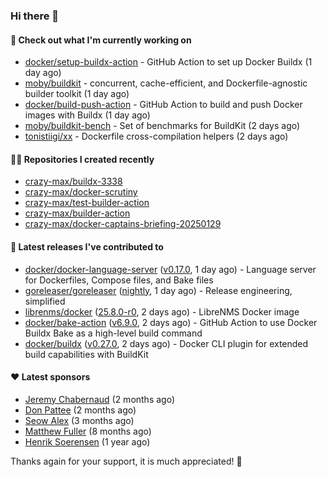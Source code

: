 ### Hi there 👋

#### 👷 Check out what I'm currently working on

- [docker/setup-buildx-action](https://github.com/docker/setup-buildx-action) - GitHub Action to set up Docker Buildx (1 day ago)
- [moby/buildkit](https://github.com/moby/buildkit) - concurrent, cache-efficient, and Dockerfile-agnostic builder toolkit (1 day ago)
- [docker/build-push-action](https://github.com/docker/build-push-action) - GitHub Action to build and push Docker images with Buildx (1 day ago)
- [moby/buildkit-bench](https://github.com/moby/buildkit-bench) - Set of benchmarks for BuildKit (2 days ago)
- [tonistiigi/xx](https://github.com/tonistiigi/xx) - Dockerfile cross-compilation helpers (2 days ago)

#### 👨‍💻 Repositories I created recently

- [crazy-max/buildx-3338](https://github.com/crazy-max/buildx-3338)
- [crazy-max/docker-scrutiny](https://github.com/crazy-max/docker-scrutiny)
- [crazy-max/test-builder-action](https://github.com/crazy-max/test-builder-action)
- [crazy-max/builder-action](https://github.com/crazy-max/builder-action)
- [crazy-max/docker-captains-briefing-20250129](https://github.com/crazy-max/docker-captains-briefing-20250129)

#### 🚀 Latest releases I've contributed to

- [docker/docker-language-server](https://github.com/docker/docker-language-server) ([v0.17.0](https://github.com/docker/docker-language-server/releases/tag/v0.17.0), 1 day ago) - Language server for Dockerfiles, Compose files, and Bake files
- [goreleaser/goreleaser](https://github.com/goreleaser/goreleaser) ([nightly](https://github.com/goreleaser/goreleaser/releases/tag/nightly), 1 day ago) - Release engineering, simplified
- [librenms/docker](https://github.com/librenms/docker) ([25.8.0-r0](https://github.com/librenms/docker/releases/tag/25.8.0-r0), 2 days ago) - LibreNMS Docker image
- [docker/bake-action](https://github.com/docker/bake-action) ([v6.9.0](https://github.com/docker/bake-action/releases/tag/v6.9.0), 2 days ago) - GitHub Action to use Docker Buildx Bake as a high-level build command
- [docker/buildx](https://github.com/docker/buildx) ([v0.27.0](https://github.com/docker/buildx/releases/tag/v0.27.0), 2 days ago) - Docker CLI plugin for extended build capabilities with BuildKit

#### ❤️ Latest sponsors
- [Jeremy Chabernaud](https://github.com/djerfy) (2 months ago)
- [Don Pattee](https://github.com/DPattee) (2 months ago)
- [Seow Alex](https://github.com/seowalex) (3 months ago)
- [Matthew Fuller](https://github.com/mathematics333) (8 months ago)
- [Henrik Soerensen](https://github.com/hsoerensen) (1 year ago)

Thanks again for your support, it is much appreciated! 🙏
